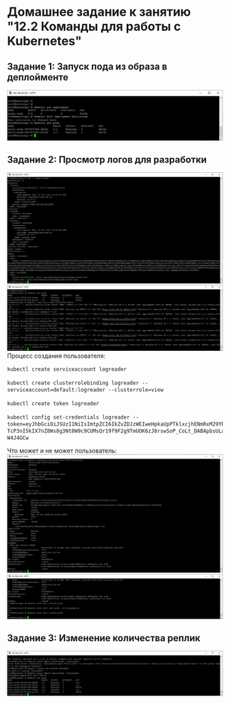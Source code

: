 # Домашнее задание к занятию "12.2 Команды для работы с Kubernetes"

## Задание 1: Запуск пода из образа в деплойменте

![image](1.png)

## Задание 2: Просмотр логов для разработки
  
![image](2.png)  
![image](3.png)  
Процесс создания пользователя:  
```
kubectl create serviceaccount logreader

kubectl create clusterrolebinding logreader --serviceaccount=default:logreader --clusterrole=view

kubectl create token logreader

kubectl config set-credentials logreader --token=eyJhbGciOiJSUzI1NiIsImtpZCI6IkZvZDJzWEIweHpkaUpPTklxcjhENmRxM29YRFF1eERJU1c0N2xvUk9pMWcifQ.eyJhdWQiOlsiaHR0cHM6Ly9rdWJlcm5ldGVzLmRlZmF1bHQuc3ZjLmNsdXN0ZXIubG9jYWwiXSwiZXhwIjoxNjY2NjE3NjU0LCJpYXQiOjE2NjY2MTQwNTQsImlzcyI6Imh0dHBzOi8va3ViZXJuZXRlcy5kZWZhdWx0LnN2Yy5jbHVzdGVyLmxvY2FsIiwia3ViZXJuZXRlcy5pbyI6eyJuYW1lc3BhY2UiOiJkZWZhdWx0Iiwic2VydmljZWFjY291bnQiOnsibmFtZSI6ImxvZ3JlYWRlciIsInVpZCI6IjMzNjlkMTU2LTZiZTUtNDQwMS1iOGViLTg4M2UxZjI0M2UyZCJ9fSwibmJmIjoxNjY2NjE0MDU0LCJzdWIiOiJzeXN0ZW06c2VydmljZWFjY291bnQ6ZGVmYXVsdDpsb2dyZWFkZXIifQ.zbeT9mRkfxfKO9crlBjjF0Z3VfOOD96s6zXLgCzV_bvBJrgzcHOPGdCbjOfr7lvuLAarrkVDzE_TRDab_A2HuTQbb0m2W5eRrP9U5QWSCjdzVnwfGFc7Os1uRAOl5dKnzFfb2uJQT46BUvO58ybI_RF1stiOqiLJ8mEF5VtNZetXRzO2x2JGoVbHHVSTvsaBW_XVabGXEv50CL8hq1DFtPlB5PJU9SEvAL3Grqi6jnAVlFoZe4RN61sFEk6Xpnt4-TcP3nI5kIX7nZ8Ws8g3Nt8W9c9CUMsQr19f9F2g9TmUOK6zJ8rswSoP_CoLt_DABApbsULaSafau9-W4J4GCw
```  
Что может и не может пользователь:  
![image](4.png)  
![image](5.png)  
  
## Задание 3: Изменение количества реплик 
  
![image](6.png)  
  